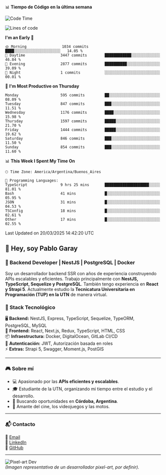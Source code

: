 📊 **Tiempo de Código en la última semana**
<!--START_SECTION:waka-->
![Code Time](http://img.shields.io/badge/Code%20Time-12%20hrs%2034%20mins-blue)

![Lines of code](https://img.shields.io/badge/From%20Hello%20World%20I%27ve%20Written-9.8%20million%20lines%20of%20code-blue)

**I'm an Early 🐤** 

```text
🌞 Morning                1034 commits        ████░░░░░░░░░░░░░░░░░░░░░   14.05 % 
🌆 Daytime                3447 commits        ████████████░░░░░░░░░░░░░   46.84 % 
🌃 Evening                2877 commits        ██████████░░░░░░░░░░░░░░░   39.09 % 
🌙 Night                  1 commits           ░░░░░░░░░░░░░░░░░░░░░░░░░   00.01 % 
```
📅 **I'm Most Productive on Thursday** 

```text
Monday                   595 commits         ██░░░░░░░░░░░░░░░░░░░░░░░   08.09 % 
Tuesday                  847 commits         ███░░░░░░░░░░░░░░░░░░░░░░   11.51 % 
Wednesday                1176 commits        ████░░░░░░░░░░░░░░░░░░░░░   15.98 % 
Thursday                 1597 commits        █████░░░░░░░░░░░░░░░░░░░░   21.70 % 
Friday                   1444 commits        █████░░░░░░░░░░░░░░░░░░░░   19.62 % 
Saturday                 846 commits         ███░░░░░░░░░░░░░░░░░░░░░░   11.50 % 
Sunday                   854 commits         ███░░░░░░░░░░░░░░░░░░░░░░   11.60 % 
```


📊 **This Week I Spent My Time On** 

```text
🕑︎ Time Zone: America/Argentina/Buenos_Aires

💬 Programming Languages: 
TypeScript               9 hrs 25 mins       ████████████████████░░░░░   81.01 % 
Bash                     41 mins             █░░░░░░░░░░░░░░░░░░░░░░░░   05.95 % 
JSON                     31 mins             █░░░░░░░░░░░░░░░░░░░░░░░░   04.53 % 
TSConfig                 18 mins             █░░░░░░░░░░░░░░░░░░░░░░░░   02.61 % 
Other                    17 mins             █░░░░░░░░░░░░░░░░░░░░░░░░   02.55 % 
```


 Last Updated on 20/03/2025 14:42:20 UTC
<!--END_SECTION:waka-->

## 👾 Hey, soy Pablo Garay  
### 🚀 Backend Developer | NestJS | PostgreSQL | Docker

Soy un desarrollador backend SSR con años de experiencia construyendo APIs escalables y eficientes. Trabajo principalmente con **NestJS, TypeScript, Sequelize y PostgreSQL**. También tengo experiencia en **React y Strapi 5**. Actualmente estudio la **Tecnicatura Universitaria en Programación (TUP) en la UTN** de manera virtual.  

### 💾 Stack Tecnológico

🖥 **Backend:** NestJS, Express, TypeScript, Sequelize, TypeORM, PostgreSQL, MySQL  
🎨 **Frontend:** React, Next.js, Redux, TypeScript, HTML, CSS  
📦 **Infraestructura:** Docker, DigitalOcean, GitLab CI/CD  
🔐 **Autenticación:** JWT, Autorización basada en roles  
⚡ **Extras:** Strapi 5, Swagger, Moment.js, PostGIS  

---

### 🎮 Sobre mí

- 💻 Apasionado por las **APIs eficientes y escalables**.  
- 🎓 Estudiante de la UTN, organizando mi tiempo entre el estudio y el desarrollo.  
- 📍 Buscando oportunidades en **Córdoba, Argentina**.  
- 🎥 Amante del cine, los videojuegos y las motos.  

---

### 📬 Contacto
📧 [Email](mailto:pablo.garay.dev@gmail.com)  
🔗 [LinkedIn](https://www.linkedin.com/in/pablo-garay-dev/)  
🐙 [GitHub](https://github.com/814942)  

---

![Pixel-art Dev](https://via.placeholder.com/400)  
*(Imagen representativa de un desarrollador pixel-art, por definir).*
